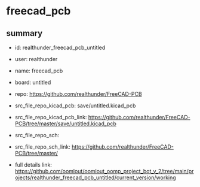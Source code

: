 # freecad_pcb
 
## summary 
* id: realthunder_freecad_pcb_untitled
* user: realthunder
* name: freecad_pcb
* board: untitled
* repo: https://github.com/realthunder/FreeCAD-PCB
* src_file_repo_kicad_pcb: save/untitled.kicad_pcb
* src_file_repo_kicad_pcb_link: https://github.com/realthunder/FreeCAD-PCB/tree/master/save/untitled.kicad_pcb


* src_file_repo_sch: 
* src_file_repo_sch_link: https://github.com/realthunder/FreeCAD-PCB/tree/master/
* full details link: https://github.com/oomlout/oomlout_oomp_project_bot_v_2/tree/main/projects/realthunder_freecad_pcb_untitled/current_version/working  







